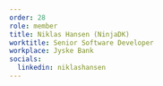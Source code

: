```yaml
---
order: 28
role: member
title: Niklas Hansen (NinjaDK)
worktitle: Senior Software Developer
workplace: Jyske Bank
socials:
  linkedin: niklashansen
---
```

